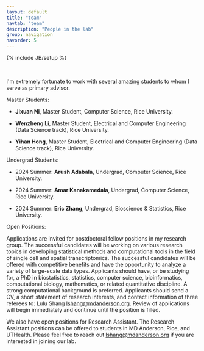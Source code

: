 ```yaml
---
layout: default
title: "team"
navtab: "team"
description: "People in the lab"
group: navigation
navorder: 5
---
```

{% include JB/setup %}


<link rel="stylesheet" href="https://cdn.jsdelivr.net/gh/jpswalsh/academicons@1/css/academicons.min.css">
<br clear="left"/>

I'm extremely fortunate to work with several amazing students to whom I serve as primary advisor. <br>

<div class="smalltitle text-left">Master Students: </div>
<div class="bigspacer"></div>

- **Jixuan Ni**, Master Student, Computer Science, Rice University. 

- **Wenzheng Li**, Master Student, Electrical and Computer Engineering (Data Science track), Rice University.

- **Yihan Hong**, Master Student, Electrical and Computer Engineering (Data Science track), Rice University. 

<div class="bigspacer"></div>

<div class="smalltitle text-left">Undergrad Students: </div>
<div class="bigspacer"></div>

- 2024 Summer: **Arush Adabala**, Undergrad, Computer Science, Rice University. 

- 2024 Summer: **Amar Kanakamedala**, Undergrad, Computer Science, Rice University.
  
- 2024 Summer: **Eric Zhang**, Undergrad, Bioscience & Statistics, Rice University. 

<div class="bigspacer"></div>

<div class="smalltitle text-left">Open Positions: </div>
<div class="bigspacer"></div>

Applications are invited for postdoctoral fellow positions in my research group. The successful candidates will be working on various research topics in developing statistical methods and computational tools in the field of single cell and spatial transcriptomics. The successful candidates will be offered with competitive benefits and have the opportunity to analyze a variety of large-scale data types. Applicants should have, or be studying for, a PhD in biostatistics, statistics, computer science, bioinformatics, computational biology, mathematics, or related quantitative discipline. A strong computational background is preferred. Applicants should send a CV, a short statement of research interests, and contact information of three referees to: Lulu Shang lshang@mdanderson.org. Review of applications will begin immediately and continue until the position is filled.

We also have open positions for Research Assistant. The Research Assistant positions can be offered to students in MD Anderson, Rice, and UTHealth. Please feel free to reach out lshang@mdanderson.org if you are interested in joining our lab.

